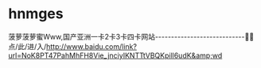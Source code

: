 # hnmges
菠萝菠萝蜜Www,国产亚洲一卡2卡3卡四卡网站----------------------------🚦🚦点/此/进/入/http://www.baidu.com/link?url=NoK8PT47PahMhFH8Vie_jnciyIKNTTtVBQKpill6udK&amp;wd
